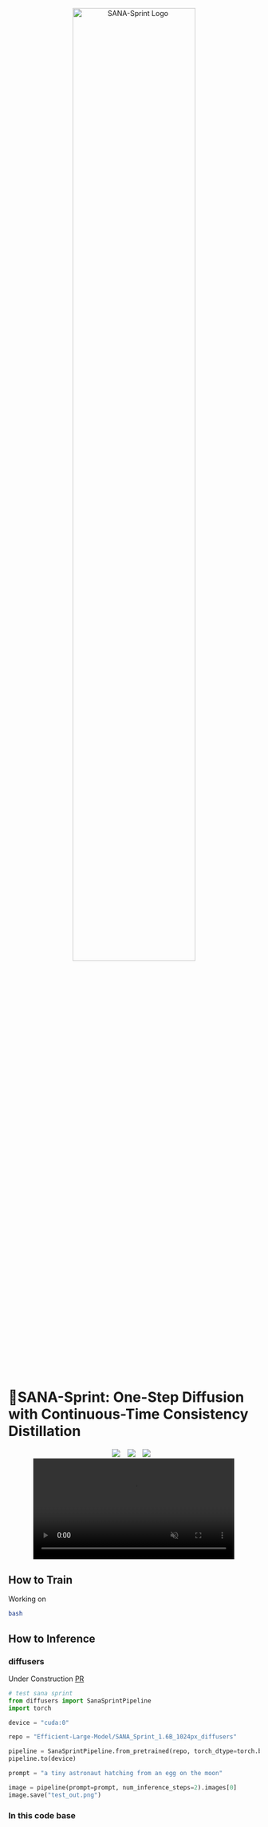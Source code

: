 <p align="center" style="border-radius: 10px">
  <img src="https://nvlabs.github.io/Sana/Sprint/asset/SANA-Sprint.png" width="70%" alt="SANA-Sprint Logo"/>
</p>

# 🏃SANA-Sprint: One-Step Diffusion with Continuous-Time Consistency Distillation

<div align="center">
  <a href="https://nvlabs.github.io/Sana/Sprint"><img src="https://img.shields.io/static/v1?label=Project&message=Github&color=blue&logo=github-pages"></a> &ensp;
  <a href="https://arxiv.org/abs/2503.09641"><img src="https://img.shields.io/static/v1?label=Arxiv&message=Sana&color=red&logo=arxiv"></a> &ensp;
  <a href="https://discord.gg/rde6eaE5Ta"><img src="https://img.shields.io/static/v1?label=Discuss&message=Discord&color=purple&logo=discord"></a> &ensp;
</div>

[//]: # (<a href="https://hanlab.mit.edu/projects/sana/"><img src="https://img.shields.io/static/v1?label=Page&message=MIT&color=darkred&logo=github-pages"></a> &ensp;)
[//]: # (  <a href="https://nv-sana.mit.edu/"><img src="https://img.shields.io/static/v1?label=Demo:6x3090&message=MIT&color=yellow"></a> &ensp;)
[//]: # (  <a href="https://nv-sana.mit.edu/ctrlnet/"><img src="https://img.shields.io/static/v1?label=Demo:1x3090&message=ControlNet&color=yellow"></a> &ensp;)

<div style="text-align: center">
  <video width="80%" controls muted loop autoplay>
    <source src="https://nvlabs.github.io/Sana/Sprint/asset/video/sana-sprint-speed-video-4images.mp4" type="video/mp4">
    Your browser does not support the video tag.
  </video>
</div>

## How to Train
Working on
```bash
bash 
```

## How to Inference

### diffusers
Under Construction [PR](https://github.com/huggingface/diffusers/pull/11074)

```python
# test sana sprint
from diffusers import SanaSprintPipeline
import torch

device = "cuda:0"

repo = "Efficient-Large-Model/SANA_Sprint_1.6B_1024px_diffusers"

pipeline = SanaSprintPipeline.from_pretrained(repo, torch_dtype=torch.bfloat16)
pipeline.to(device)

prompt = "a tiny astronaut hatching from an egg on the moon"

image = pipeline(prompt=prompt, num_inference_steps=2).images[0]
image.save("test_out.png")
```

### In this code base